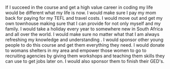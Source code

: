 If I succeed in the course and get a high value career in coding my life would be different what my life is now. I would make sure I pay my mom back for paying for my TEFL and travel costs. I would move out and get my own townhouse making sure that I can provide for not only myself and my family. I would take a holiday every year to somewhere new in South Africa and all over the world. I would make sure no matter what that I am always refreshing my knowledge and understanding .  I would sponsor other young people to do this course and get them everything they need. I would donate to womans shelters in my area and empower those women to go to recruiting agencies by giving them workshops and teaching them skills they can use to get jobs later on. I would also sponsor them to finish their GED's. 